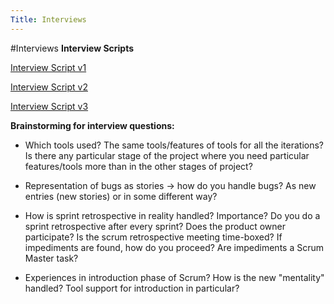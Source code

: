 ```yaml
---
Title: Interviews
---
```

#Interviews
**Interview Scripts**

[Interview Script v1](/wiki/projects/bachelorsprojects/Agility/interviews/InterviewScriptv1?view=PRDownloadView)

[Interview Script v2](/wiki/projects/bachelorsprojects/Agility/interviews/InterviewScriptv2?view=PRDownloadView)

[Interview Script v3](/wiki/projects/bachelorsprojects/Agility/interviews/ScriptInterviewv3?view-PRDownloadView)

**Brainstorming for interview questions:**

- Which tools used? The same tools/features of tools for all the iterations? Is there any particular stage of the project where you need particular features/tools more than in the other stages of project?


- Representation of bugs as stories -> how do you handle bugs? As new entries (new stories) or in some different way?


- How is sprint retrospective in reality handled? Importance? Do you do a sprint retrospective after every sprint? Does the product owner participate? Is the scrum retrospective meeting time-boxed? If impediments are found, how do you proceed? Are impediments a Scrum Master task?


- Experiences in introduction phase of Scrum? How is the new "mentality" handled? Tool support for introduction in particular?
